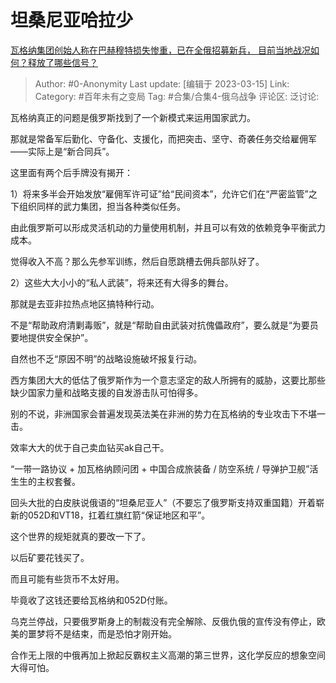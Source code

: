 # 坦桑尼亚哈拉少
[瓦格纳集团创始人称在巴赫穆特损失惨重，已在全俄招募新兵， 目前当地战况如何？释放了哪些信号？](https://www.zhihu.com/question/589190140/answer/2937329057)

> Author: #0-Anonymity
> Last update: [编辑于 2023-03-15]
> Link:
> Category: #百年未有之变局
> Tag: #合集/合集4-俄乌战争
> 评论区:
> 泛讨论:

瓦格纳真正的问题是俄罗斯找到了一个新模式来运用国家武力。

那就是常备军后勤化、守备化、支援化，而把突击、坚守、奇袭任务交给雇佣军——实际上是“新合同兵”。

这里面有两个后手牌没有揭开：

1）将来多半会开始发放“雇佣军许可证”给“民间资本”，允许它们在“严密监管”之下组织同样的武力集团，担当各种类似任务。

由此俄罗斯可以形成灵活机动的力量使用机制，并且可以有效的依赖竞争平衡武力成本。

觉得收入不高？那么先参军训练，然后自愿跳槽去佣兵部队好了。

2）这些大大小小的“私人武装”，将来还有大得多的舞台。

那就是去亚非拉热点地区搞特种行动。

不是“帮助政府清剿毒贩”，就是“帮助自由武装对抗傀儡政府”，要么就是“为要员要地提供安全保护”。

自然也不乏“原因不明”的战略设施破坏报复行动。

西方集团大大的低估了俄罗斯作为一个意志坚定的敌人所拥有的威胁，这要比那些缺少国家力量和战略支援的自发游击队可怕得多。

别的不说，非洲国家会普遍发现英法美在非洲的势力在瓦格纳的专业攻击下不堪一击。

效率大大的优于自己卖血钻买ak自己干。

“一带一路协议 + 加瓦格纳顾问团 + 中国合成旅装备 / 防空系统 / 导弹护卫舰”活生生的主权套餐。

回头大批的白皮肤说俄语的“坦桑尼亚人”（不要忘了俄罗斯支持双重国籍）开着崭新的052D和VT18，扛着红旗红箭“保证地区和平”。

这个世界的规矩就真的要改一下了。

以后矿要花钱买了。

而且可能有些货币不太好用。

毕竟收了这钱还要给瓦格纳和052D付账。

乌克兰停战，只要俄罗斯身上的制裁没有完全解除、反俄仇俄的宣传没有停止，欧美的噩梦将不是结束，而是恐怕才刚开始。

合作无上限的中俄再加上掀起反霸权主义高潮的第三世界，这化学反应的想象空间大得可怕。
